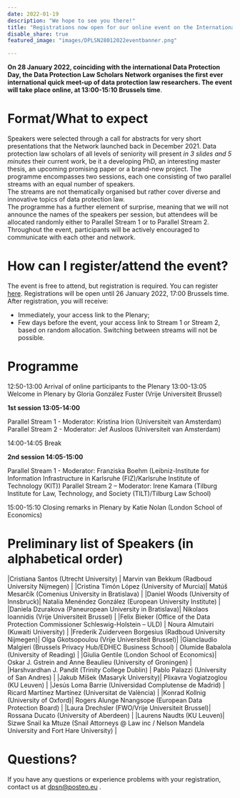 ```yaml
---
date: 2022-01-19
description: "We hope to see you there!"
title: "Registrations now open for our online event on the International Data Protection Day!"
disable_share: true
featured_image: "images/DPLSN28012022eventbanner.png"

---
```


**On 28 January 2022, coinciding with the international Data Protection Day, the Data Protection Law Scholars Network organises **the first ever international quick meet-up of data protection law researchers**. 
The event will take place online, at 13:00-15:10 Brussels time**.  

# Format/What to expect

Speakers were selected through a call for abstracts for very short presentations that the Network launched back in December 2021. 
Data protection law scholars of all levels of seniority will present *in 3 slides and 5 minutes* their current work, be it a developing PhD, an interesting master thesis, an upcoming promising paper or a brand-new project.
The programme encompasses two sessions, each one consisting of two parallel streams with an equal number of speakers.  
The streams are not thematically organised but rather cover diverse and innovative topics of data protection law.  
The programme has a further element of surprise, meaning that we will not announce the names of the speakers per session, but attendees will be allocated randomly either to Parallel Stream 1 or to Parallel Stream 2. 
Throughout the event, participants will be actively encouraged to communicate with each other and network.

# How can I register/attend the event?

The event is free to attend, but registration is required. You can register [here](https://tilburguniversity.zoom.us/meeting/register/tJUufuqqqj0uH9fAlTy3-KC2Kw35nA2TRAgY). 
Registrations will be open until 26 January 2022, 17:00 Brussels time.
After registration, you will receive: 
- Immediately, your access link to the Plenary;
- Few days before the event, your access link to Stream 1 or Stream 2, based on random allocation. Switching between streams will not be possible. 


# Programme

12:50-13:00 Arrival of online participants to the Plenary 
13:00-13:05 Welcome in Plenary by Gloria González Fuster (Vrije Universiteit Brussel) 

**1st session 13:05-14:00**

Parallel Stream 1 - Moderator: Kristina Irion (Universiteit van Amsterdam) 
Parallel Stream 2 - Moderator: Jef Ausloos (Universiteit van Amsterdam) 

14:00-14:05 Break 

**2nd session 14:05-15:00**

Parallel Stream 1 - Moderator: Franziska Boehm (Leibniz-Institute for Information Infrastructure in Karlsruhe (FIZ)/Karlsruhe Institute of Technology (KIT)) 
Parallel Stream 2 – Moderator: Irene Kamara (Tilburg Institute for Law, Technology, and Society (TILT)/Tilburg Law School) 

15:00-15:10 Closing remarks in Plenary by Katie Nolan (London School of Economics) 

# Preliminary list of Speakers (in alphabetical order)

|Cristiana Santos (Utrecht University) |  Marvin van Bekkum (Radboud University Nijmegen)  |
|Cristina Timón López (University of Murcia)| Matúš Mesarčík (Comenius University in Bratislava) |
|Daniel Woods (University of Innsbruck)| Natalia Menéndez González (European University Institute)  |
|Daniela Dzurakova (Paneuropean University in Bratislava)| Nikolaos Ioannidis (Vrije Universiteit Brussel) |
|Felix Bieker (Office of the Data Protection Commissioner Schleswig-Holstein – ULD) |  Noura Almutairi (Kuwaiti University) |
|Frederik Zuiderveen Borgesius (Radboud University Nijmegen)|  Olga Gkotsopoulou (Vrije Universiteit Brussel)|
|Gianclaudio Malgieri (Brussels Privacy Hub/EDHEC Business School) | Olumide Babalola (University of Reading) |
|Giulia Gentile (London School of Economics)|  Oskar J. Gstrein and Anne Beaulieu (University of Groningen) |
|Harshvardhan J. Pandit (Trinity College Dublin) | Pablo Palazzi (University of San Andres) |
|Jakub Míšek (Masaryk University)| Plixavra Vogiatzoglou (KU Leuven) |
|Jesús Loma Barrie (Universidad Complutense de Madrid) | Ricard Martínez Martínez (Universitat de València) |
|Konrad Kollnig (University of Oxford)|  Rogers Alunge Nnangsope (European Data Protection Board) |
|Laura Drechsler (FWO/Vrije Universiteit Brussel)|  Rossana Ducato (University of Aberdeen)  |
|Laurens Naudts (KU Leuven)| Sizwe Snail ka Mtuze (Snail Attorneys @ Law inc / Nelson Mandela University and Fort Hare University) |


# Questions? 

If you have any questions or experience problems with your registration, contact us at dpsn@posteo.eu .

   
